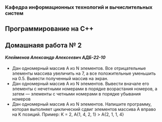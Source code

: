 ### Кафедра информационных технологий и вычислительных систем
## Программирование на С++
## Домашнаяя работа № 2
#### *Клейменов Александр Алексеевич АДБ-22-10*
- Дан одномерный массив А из N элементов. Все отрицательные
   элементы массива увеличить на 7, а все положительные уменьшить
   на 0.5. Вывести полученный массив на экран.
- Дан одномерный массив А из N элементов. Вывести вначале его
   элементы с нечетными номерами в порядке возрастания номеров, а
   затем — элементы с четными номерами в порядке убывания номеров 
- Дан одномерный массив А из N элементов. Напишите программу,
   которая выполняет циклический сдвиг элементов массива A вправо
   на K позиций.
   Пример: K = 2, А{1, 4, 2, 1} > A{2, 1, 1, 4}
